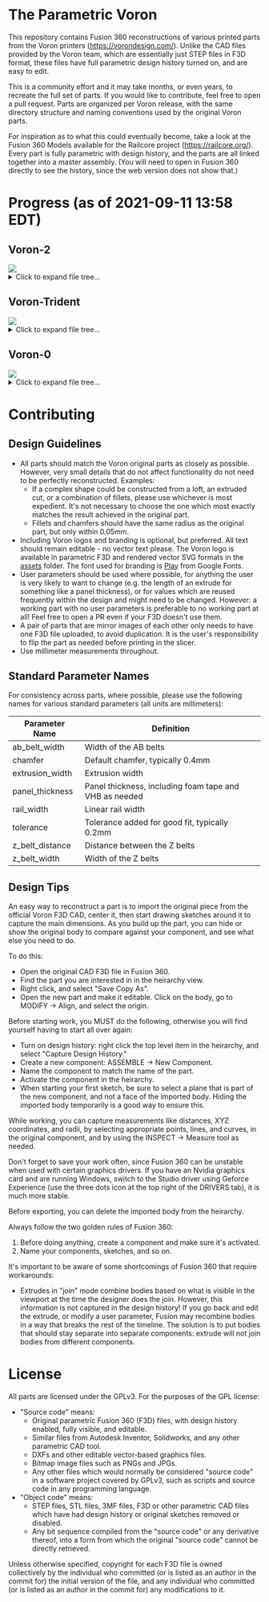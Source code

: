 # The Parametric Voron

This repository contains Fusion 360 reconstructions of various printed parts from the Voron printers (https://vorondesign.com/). Unlike the CAD files provided by the Voron team, which are essentially just STEP files in F3D format, these files have full parametric design history turned on, and are easy to edit.

This is a community effort and it may take months, or even years, to recreate the full set of parts. If you would like to contribute, feel free to open a pull request. Parts are organized per Voron release, with the same directory structure and naming conventions used by the original Voron parts.

For inspiration as to what this could eventually become, take a look at the Fusion 360 Models available for the Railcore project (https://railcore.org/). Every part is fully parametric with design history, and the parts are all linked together into a master assembly. (You will need to open in Fusion 360 directly to see the history, since the web version does not show that.)

<!-- BEGIN_STATS generated by scripts/stats.py, do not edit -->
# Progress (as of 2021-09-11 13:58 EDT)

## Voron-2
<img src="https://progress-bar.dev/42?width=500&title_width=50&title=%2054%2f129"/>

<details markdown="1"><summary markdown="1">Click to expand file tree...</summary>

- :black_large_square: TEST_PRINTS (1/3, 33%)
  - :black_large_square: Filament Card Caddy 25 ([stl](https://github.com/VoronDesign/Voron-2/blob/Voron2.4/STLs/TEST_PRINTS/Filament%20Card%20Caddy%2025.stl))
  - :black_large_square: Filament Card ([stl](https://github.com/VoronDesign/Voron-2/blob/Voron2.4/STLs/TEST_PRINTS/Filament%20Card.stl))
  - :white_check_mark: [Voron_Design_Cube_v7](./Voron-2/TEST_PRINTS/Voron_Design_Cube_v7.f3d) ([stl](https://github.com/VoronDesign/Voron-2/blob/Voron2.4/STLs/TEST_PRINTS/Voron_Design_Cube_v7.stl), [f3d](./Voron-2/TEST_PRINTS/Voron_Design_Cube_v7.f3d))
- :black_large_square: VORON2.4 (53/126, 42%)
  - :black_large_square: Electronics_Compartment (3/15, 20%)
    - :black_large_square: DIN_Brackets (2/8, 25%)
      - :black_large_square: duet_duex_bracket_x2 ([stl](https://github.com/VoronDesign/Voron-2/blob/Voron2.4/STLs/VORON2.4/Electronics_Compartment/DIN_Brackets/duet_duex_bracket_x2.stl))
      - :black_large_square: lrs_psu_bracket_clip ([stl](https://github.com/VoronDesign/Voron-2/blob/Voron2.4/STLs/VORON2.4/Electronics_Compartment/DIN_Brackets/lrs_psu_bracket_clip.stl))
      - :white_check_mark: [pcb_din_clip_x3](./Voron-2/VORON2.4/Electronics_Compartment/DIN_Brackets/pcb_din_clip_x3.f3d) ([stl](https://github.com/VoronDesign/Voron-2/blob/Voron2.4/STLs/VORON2.4/Electronics_Compartment/DIN_Brackets/pcb_din_clip_x3.stl), [f3d](./Voron-2/VORON2.4/Electronics_Compartment/DIN_Brackets/pcb_din_clip_x3.f3d))
      - :black_large_square: ramps_bracket_x2 ([stl](https://github.com/VoronDesign/Voron-2/blob/Voron2.4/STLs/VORON2.4/Electronics_Compartment/DIN_Brackets/ramps_bracket_x2.stl))
      - :black_large_square: raspberrypi_bracket ([stl](https://github.com/VoronDesign/Voron-2/blob/Voron2.4/STLs/VORON2.4/Electronics_Compartment/DIN_Brackets/raspberrypi_bracket.stl))
      - :black_large_square: rs25_psu_bracket_clip ([stl](https://github.com/VoronDesign/Voron-2/blob/Voron2.4/STLs/VORON2.4/Electronics_Compartment/DIN_Brackets/rs25_psu_bracket_clip.stl))
      - :white_check_mark: [skr_1.3_1.4_bracket_x2](./Voron-2/VORON2.4/Electronics_Compartment/DIN_Brackets/skr_1.3_1.4_bracket_x2.f3d) ([stl](https://github.com/VoronDesign/Voron-2/blob/Voron2.4/STLs/VORON2.4/Electronics_Compartment/DIN_Brackets/skr_1.3_1.4_bracket_x2.stl), [f3d](./Voron-2/VORON2.4/Electronics_Compartment/DIN_Brackets/skr_1.3_1.4_bracket_x2.f3d))
      - :black_large_square: skr_mini_e3_bracket_x2 ([stl](https://github.com/VoronDesign/Voron-2/blob/Voron2.4/STLs/VORON2.4/Electronics_Compartment/DIN_Brackets/skr_mini_e3_bracket_x2.stl))
    - :black_large_square: LCD_Module (1/4, 25%)
      - :black_large_square: [a]_mini12864_case_hinge ([stl](https://github.com/VoronDesign/Voron-2/blob/Voron2.4/STLs/VORON2.4/Electronics_Compartment/LCD_Module/[a]_mini12864_case_hinge.stl))
      - :black_large_square: mini12864_case_front ([stl](https://github.com/VoronDesign/Voron-2/blob/Voron2.4/STLs/VORON2.4/Electronics_Compartment/LCD_Module/mini12864_case_front.stl))
      - :black_large_square: mini12864_case_rear ([stl](https://github.com/VoronDesign/Voron-2/blob/Voron2.4/STLs/VORON2.4/Electronics_Compartment/LCD_Module/mini12864_case_rear.stl))
      - :white_check_mark: [mini12864_spacer](./Voron-2/VORON2.4/Electronics_Compartment/LCD_Module/mini12864_spacer.f3d) ([stl](https://github.com/VoronDesign/Voron-2/blob/Voron2.4/STLs/VORON2.4/Electronics_Compartment/LCD_Module/mini12864_spacer.stl), [f3d](./Voron-2/VORON2.4/Electronics_Compartment/LCD_Module/mini12864_spacer.f3d))
    - :black_large_square: Plug_Panel (0/3, 0%)
      - :black_large_square: [a]_keystone_blank_insert ([stl](https://github.com/VoronDesign/Voron-2/blob/Voron2.4/STLs/VORON2.4/Electronics_Compartment/Plug_Panel/[a]_keystone_blank_insert.stl))
      - :black_large_square: plug_panel ([stl](https://github.com/VoronDesign/Voron-2/blob/Voron2.4/STLs/VORON2.4/Electronics_Compartment/Plug_Panel/plug_panel.stl))
      - :black_large_square: plug_panel_filtered_mains ([stl](https://github.com/VoronDesign/Voron-2/blob/Voron2.4/STLs/VORON2.4/Electronics_Compartment/Plug_Panel/plug_panel_filtered_mains.stl))
  - :black_large_square: Exhaust_Filter (2/4, 50%)
    - :white_check_mark: [[a]_exhaust_filter_mount_x2](./Voron-2/VORON2.4/Exhaust_Filter/[a]_exhaust_filter_mount_x2.f3d) ([stl](https://github.com/VoronDesign/Voron-2/blob/Voron2.4/STLs/VORON2.4/Exhaust_Filter/[a]_exhaust_filter_mount_x2.stl), [f3d](./Voron-2/VORON2.4/Exhaust_Filter/[a]_exhaust_filter_mount_x2.f3d))
    - :black_large_square: [a]_filter_access_cover ([stl](https://github.com/VoronDesign/Voron-2/blob/Voron2.4/STLs/VORON2.4/Exhaust_Filter/[a]_filter_access_cover.stl))
    - :white_check_mark: [exhaust_filter_grill](./Voron-2/VORON2.4/Exhaust_Filter/exhaust_filter_grill.f3d) ([stl](https://github.com/VoronDesign/Voron-2/blob/Voron2.4/STLs/VORON2.4/Exhaust_Filter/exhaust_filter_grill.stl), [f3d](./Voron-2/VORON2.4/Exhaust_Filter/exhaust_filter_grill.f3d))
    - :black_large_square: exhaust_filter_housing ([stl](https://github.com/VoronDesign/Voron-2/blob/Voron2.4/STLs/VORON2.4/Exhaust_Filter/exhaust_filter_housing.stl))
  - :black_large_square: Gantry (16/52, 31%)
    - :white_check_mark: [[a]_z_belt_clip_lower_x4](./Voron-2/VORON2.4/Gantry/[a]_z_belt_clip_lower_x4.f3d) ([stl](https://github.com/VoronDesign/Voron-2/blob/Voron2.4/STLs/VORON2.4/Gantry/[a]_z_belt_clip_lower_x4.stl), [f3d](./Voron-2/VORON2.4/Gantry/[a]_z_belt_clip_lower_x4.f3d))
    - :white_check_mark: [[a]_z_belt_clip_upper_x4](./Voron-2/VORON2.4/Gantry/[a]_z_belt_clip_upper_x4.f3d) ([stl](https://github.com/VoronDesign/Voron-2/blob/Voron2.4/STLs/VORON2.4/Gantry/[a]_z_belt_clip_upper_x4.stl), [f3d](./Voron-2/VORON2.4/Gantry/[a]_z_belt_clip_upper_x4.f3d))
    - :white_check_mark: [z_chain_bottom_anchor](./Voron-2/VORON2.4/Gantry/z_chain_bottom_anchor.f3d) ([stl](https://github.com/VoronDesign/Voron-2/blob/Voron2.4/STLs/VORON2.4/Gantry/z_chain_bottom_anchor.stl), [f3d](./Voron-2/VORON2.4/Gantry/z_chain_bottom_anchor.f3d))
    - :black_large_square: z_chain_guide ([stl](https://github.com/VoronDesign/Voron-2/blob/Voron2.4/STLs/VORON2.4/Gantry/z_chain_guide.stl))
    - :black_large_square: AB_Drive_Units (1/6, 17%)
      - :black_large_square: [a]_cable_cover ([stl](https://github.com/VoronDesign/Voron-2/blob/Voron2.4/STLs/VORON2.4/Gantry/AB_Drive_Units/[a]_cable_cover.stl))
      - :white_check_mark: [[a]_z_chain_retainer_bracket_x2](./Voron-2/VORON2.4/Gantry/AB_Drive_Units/[a]_z_chain_retainer_bracket_x2.f3d) ([stl](https://github.com/VoronDesign/Voron-2/blob/Voron2.4/STLs/VORON2.4/Gantry/AB_Drive_Units/[a]_z_chain_retainer_bracket_x2.stl), [f3d](./Voron-2/VORON2.4/Gantry/AB_Drive_Units/[a]_z_chain_retainer_bracket_x2.f3d))
      - :black_large_square: a_drive_frame_lower ([stl](https://github.com/VoronDesign/Voron-2/blob/Voron2.4/STLs/VORON2.4/Gantry/AB_Drive_Units/a_drive_frame_lower.stl))
      - :black_large_square: a_drive_frame_upper ([stl](https://github.com/VoronDesign/Voron-2/blob/Voron2.4/STLs/VORON2.4/Gantry/AB_Drive_Units/a_drive_frame_upper.stl))
      - :black_large_square: b_drive_frame_lower ([stl](https://github.com/VoronDesign/Voron-2/blob/Voron2.4/STLs/VORON2.4/Gantry/AB_Drive_Units/b_drive_frame_lower.stl))
      - :black_large_square: b_drive_frame_upper ([stl](https://github.com/VoronDesign/Voron-2/blob/Voron2.4/STLs/VORON2.4/Gantry/AB_Drive_Units/b_drive_frame_upper.stl))
    - :black_large_square: Front_Idlers (2/6, 33%)
      - :white_check_mark: [[a]_tensioner_left](./Voron-2/VORON2.4/Gantry/Front_Idlers/[a]_tensioner_left.f3d) ([stl](https://github.com/VoronDesign/Voron-2/blob/Voron2.4/STLs/VORON2.4/Gantry/Front_Idlers/[a]_tensioner_left.stl), [f3d](./Voron-2/VORON2.4/Gantry/Front_Idlers/[a]_tensioner_left.f3d))
      - :white_check_mark: [[a]_tensioner_right](./Voron-2/VORON2.4/Gantry/Front_Idlers/[a]_tensioner_left.f3d) ([stl](https://github.com/VoronDesign/Voron-2/blob/Voron2.4/STLs/VORON2.4/Gantry/Front_Idlers/[a]_tensioner_right.stl), [f3d](./Voron-2/VORON2.4/Gantry/Front_Idlers/[a]_tensioner_left.f3d))
      - :black_large_square: front_idler_left_lower ([stl](https://github.com/VoronDesign/Voron-2/blob/Voron2.4/STLs/VORON2.4/Gantry/Front_Idlers/front_idler_left_lower.stl))
      - :black_large_square: front_idler_left_upper ([stl](https://github.com/VoronDesign/Voron-2/blob/Voron2.4/STLs/VORON2.4/Gantry/Front_Idlers/front_idler_left_upper.stl))
      - :black_large_square: front_idler_right_lower ([stl](https://github.com/VoronDesign/Voron-2/blob/Voron2.4/STLs/VORON2.4/Gantry/Front_Idlers/front_idler_right_lower.stl))
      - :black_large_square: front_idler_right_upper ([stl](https://github.com/VoronDesign/Voron-2/blob/Voron2.4/STLs/VORON2.4/Gantry/Front_Idlers/front_idler_right_upper.stl))
    - :black_large_square: X_Axis (7/33, 21%)
      - :black_large_square: XY_Joints (0/8, 0%)
        - :black_large_square: [a]_endstop_pod_hall_effect ([stl](https://github.com/VoronDesign/Voron-2/blob/Voron2.4/STLs/VORON2.4/Gantry/X_Axis/XY_Joints/[a]_endstop_pod_hall_effect.stl))
        - :black_large_square: [a]_endstop_pod_microswitch ([stl](https://github.com/VoronDesign/Voron-2/blob/Voron2.4/STLs/VORON2.4/Gantry/X_Axis/XY_Joints/[a]_endstop_pod_microswitch.stl))
        - :black_large_square: [a]_xy_joint_cable_bridge_generic ([stl](https://github.com/VoronDesign/Voron-2/blob/Voron2.4/STLs/VORON2.4/Gantry/X_Axis/XY_Joints/[a]_xy_joint_cable_bridge_generic.stl))
        - :black_large_square: [a]_xy_joint_cable_bridge_igus ([stl](https://github.com/VoronDesign/Voron-2/blob/Voron2.4/STLs/VORON2.4/Gantry/X_Axis/XY_Joints/[a]_xy_joint_cable_bridge_igus.stl))
        - :black_large_square: xy_joint_left_lower ([stl](https://github.com/VoronDesign/Voron-2/blob/Voron2.4/STLs/VORON2.4/Gantry/X_Axis/XY_Joints/xy_joint_left_lower.stl))
        - :black_large_square: xy_joint_left_upper ([stl](https://github.com/VoronDesign/Voron-2/blob/Voron2.4/STLs/VORON2.4/Gantry/X_Axis/XY_Joints/xy_joint_left_upper.stl))
        - :black_large_square: xy_joint_right_lower ([stl](https://github.com/VoronDesign/Voron-2/blob/Voron2.4/STLs/VORON2.4/Gantry/X_Axis/XY_Joints/xy_joint_right_lower.stl))
        - :black_large_square: xy_joint_right_upper ([stl](https://github.com/VoronDesign/Voron-2/blob/Voron2.4/STLs/VORON2.4/Gantry/X_Axis/XY_Joints/xy_joint_right_upper.stl))
      - :black_large_square: X_Carriage (7/25, 28%)
        - :white_check_mark: [[a]_belt_clamp_x2](./Voron-2/VORON2.4/Gantry/X_Axis/X_Carriage/[a]_belt_clamp_x2.f3d) ([stl](https://github.com/VoronDesign/Voron-2/blob/Voron2.4/STLs/VORON2.4/Gantry/X_Axis/X_Carriage/[a]_belt_clamp_x2.stl), [f3d](./Voron-2/VORON2.4/Gantry/X_Axis/X_Carriage/[a]_belt_clamp_x2.f3d))
        - :black_large_square: [a]_blower_housing_front ([stl](https://github.com/VoronDesign/Voron-2/blob/Voron2.4/STLs/VORON2.4/Gantry/X_Axis/X_Carriage/[a]_blower_housing_front.stl))
        - :black_large_square: blower_housing_rear ([stl](https://github.com/VoronDesign/Voron-2/blob/Voron2.4/STLs/VORON2.4/Gantry/X_Axis/X_Carriage/blower_housing_rear.stl))
        - :black_large_square: hotend_fan_mount ([stl](https://github.com/VoronDesign/Voron-2/blob/Voron2.4/STLs/VORON2.4/Gantry/X_Axis/X_Carriage/hotend_fan_mount.stl))
        - :white_check_mark: [probe_retainer_bracket](./Voron-2/VORON2.4/Gantry/X_Axis/X_Carriage/probe_retainer_bracket.f3d) ([stl](https://github.com/VoronDesign/Voron-2/blob/Voron2.4/STLs/VORON2.4/Gantry/X_Axis/X_Carriage/probe_retainer_bracket.stl), [f3d](./Voron-2/VORON2.4/Gantry/X_Axis/X_Carriage/probe_retainer_bracket.f3d))
        - :black_large_square: x_carriage_frame_left ([stl](https://github.com/VoronDesign/Voron-2/blob/Voron2.4/STLs/VORON2.4/Gantry/X_Axis/X_Carriage/x_carriage_frame_left.stl))
        - :black_large_square: x_carriage_frame_right ([stl](https://github.com/VoronDesign/Voron-2/blob/Voron2.4/STLs/VORON2.4/Gantry/X_Axis/X_Carriage/x_carriage_frame_right.stl))
        - :white_check_mark: [x_carriage_pivot_block](./Voron-2/VORON2.4/Gantry/X_Axis/X_Carriage/x_carriage_pivot_block.f3d) ([stl](https://github.com/VoronDesign/Voron-2/blob/Voron2.4/STLs/VORON2.4/Gantry/X_Axis/X_Carriage/x_carriage_pivot_block.stl), [f3d](./Voron-2/VORON2.4/Gantry/X_Axis/X_Carriage/x_carriage_pivot_block.f3d))
        - :black_large_square: Bowden (0/5, 0%)
          - :black_large_square: bowden_module_front ([stl](https://github.com/VoronDesign/Voron-2/blob/Voron2.4/STLs/VORON2.4/Gantry/X_Axis/X_Carriage/Bowden/bowden_module_front.stl))
          - :black_large_square: bowden_module_rear_generic ([stl](https://github.com/VoronDesign/Voron-2/blob/Voron2.4/STLs/VORON2.4/Gantry/X_Axis/X_Carriage/Bowden/bowden_module_rear_generic.stl))
          - :black_large_square: bowden_module_rear_igus ([stl](https://github.com/VoronDesign/Voron-2/blob/Voron2.4/STLs/VORON2.4/Gantry/X_Axis/X_Carriage/Bowden/bowden_module_rear_igus.stl))
          - :black_large_square: bsp_adapter ([stl](https://github.com/VoronDesign/Voron-2/blob/Voron2.4/STLs/VORON2.4/Gantry/X_Axis/X_Carriage/Bowden/bsp_adapter.stl))
          - :black_large_square: tl_collet_adapter ([stl](https://github.com/VoronDesign/Voron-2/blob/Voron2.4/STLs/VORON2.4/Gantry/X_Axis/X_Carriage/Bowden/tl_collet_adapter.stl))
        - :black_large_square: Direct_Feed (4/8, 50%)
          - :black_large_square: [a]_connector_cover ([stl](https://github.com/VoronDesign/Voron-2/blob/Voron2.4/STLs/VORON2.4/Gantry/X_Axis/X_Carriage/Direct_Feed/[a]_connector_cover.stl))
          - :black_large_square: [a]_guidler ([stl](https://github.com/VoronDesign/Voron-2/blob/Voron2.4/STLs/VORON2.4/Gantry/X_Axis/X_Carriage/Direct_Feed/[a]_guidler.stl))
          - :white_check_mark: [[a]_latch](./Voron-2/VORON2.4/Gantry/X_Axis/X_Carriage/Direct_Feed/[a]_latch.f3d) ([stl](https://github.com/VoronDesign/Voron-2/blob/Voron2.4/STLs/VORON2.4/Gantry/X_Axis/X_Carriage/Direct_Feed/[a]_latch.stl), [f3d](./Voron-2/VORON2.4/Gantry/X_Axis/X_Carriage/Direct_Feed/[a]_latch.f3d))
          - :white_check_mark: [chain_anchor_generic](./Voron-2/VORON2.4/Gantry/X_Axis/X_Carriage/Direct_Feed/chain_anchor_generic.f3d) ([stl](https://github.com/VoronDesign/Voron-2/blob/Voron2.4/STLs/VORON2.4/Gantry/X_Axis/X_Carriage/Direct_Feed/chain_anchor_generic.stl), [f3d](./Voron-2/VORON2.4/Gantry/X_Axis/X_Carriage/Direct_Feed/chain_anchor_generic.f3d))
          - :white_check_mark: [chain_anchor_igus](./Voron-2/VORON2.4/Gantry/X_Axis/X_Carriage/Direct_Feed/chain_anchor_igus.f3d) ([stl](https://github.com/VoronDesign/Voron-2/blob/Voron2.4/STLs/VORON2.4/Gantry/X_Axis/X_Carriage/Direct_Feed/chain_anchor_igus.stl), [f3d](./Voron-2/VORON2.4/Gantry/X_Axis/X_Carriage/Direct_Feed/chain_anchor_igus.f3d))
          - :black_large_square: extruder_body ([stl](https://github.com/VoronDesign/Voron-2/blob/Voron2.4/STLs/VORON2.4/Gantry/X_Axis/X_Carriage/Direct_Feed/extruder_body.stl))
          - :black_large_square: extruder_motor_plate ([stl](https://github.com/VoronDesign/Voron-2/blob/Voron2.4/STLs/VORON2.4/Gantry/X_Axis/X_Carriage/Direct_Feed/extruder_motor_plate.stl))
          - :white_check_mark: [latch_shuttle](./Voron-2/VORON2.4/Gantry/X_Axis/X_Carriage/Direct_Feed/latch_shuttle.f3d) ([stl](https://github.com/VoronDesign/Voron-2/blob/Voron2.4/STLs/VORON2.4/Gantry/X_Axis/X_Carriage/Direct_Feed/latch_shuttle.stl), [f3d](./Voron-2/VORON2.4/Gantry/X_Axis/X_Carriage/Direct_Feed/latch_shuttle.f3d))
        - :black_large_square: Printheads (0/4, 0%)
          - :black_large_square: E3D_V6 (0/2, 0%)
            - :black_large_square: printhead_front_e3dv6 ([stl](https://github.com/VoronDesign/Voron-2/blob/Voron2.4/STLs/VORON2.4/Gantry/X_Axis/X_Carriage/Printheads/E3D_V6/printhead_front_e3dv6.stl))
            - :black_large_square: printhead_rear_e3dv6 ([stl](https://github.com/VoronDesign/Voron-2/blob/Voron2.4/STLs/VORON2.4/Gantry/X_Axis/X_Carriage/Printheads/E3D_V6/printhead_rear_e3dv6.stl))
          - :black_large_square: TriangleLab_Dragon (0/2, 0%)
            - :black_large_square: printhead_front_dragon ([stl](https://github.com/VoronDesign/Voron-2/blob/Voron2.4/STLs/VORON2.4/Gantry/X_Axis/X_Carriage/Printheads/TriangleLab_Dragon/printhead_front_dragon.stl))
            - :black_large_square: printhead_rear_dragon ([stl](https://github.com/VoronDesign/Voron-2/blob/Voron2.4/STLs/VORON2.4/Gantry/X_Axis/X_Carriage/Printheads/TriangleLab_Dragon/printhead_rear_dragon.stl))
    - :white_check_mark: Z_Joints (3/3, 100%)
      - :white_check_mark: [z_joint_lower_x4](./Voron-2/VORON2.4/Gantry/Z_Joints/z_joint_lower_x4.f3d) ([stl](https://github.com/VoronDesign/Voron-2/blob/Voron2.4/STLs/VORON2.4/Gantry/Z_Joints/z_joint_lower_x4.stl), [f3d](./Voron-2/VORON2.4/Gantry/Z_Joints/z_joint_lower_x4.f3d))
      - :white_check_mark: [z_joint_upper_hall_effect](./Voron-2/VORON2.4/Gantry/Z_Joints/z_joint_upper_hall_effect.f3d) ([stl](https://github.com/VoronDesign/Voron-2/blob/Voron2.4/STLs/VORON2.4/Gantry/Z_Joints/z_joint_upper_hall_effect.stl), [f3d](./Voron-2/VORON2.4/Gantry/Z_Joints/z_joint_upper_hall_effect.f3d))
      - :white_check_mark: [z_joint_upper_x4](./Voron-2/VORON2.4/Gantry/Z_Joints/z_joint_upper_x4.f3d) ([stl](https://github.com/VoronDesign/Voron-2/blob/Voron2.4/STLs/VORON2.4/Gantry/Z_Joints/z_joint_upper_x4.stl), [f3d](./Voron-2/VORON2.4/Gantry/Z_Joints/z_joint_upper_x4.f3d))
  - :black_large_square: Panel_Mounting (10/12, 83%)
    - :black_large_square: bottom_panel_clip_x4 ([stl](https://github.com/VoronDesign/Voron-2/blob/Voron2.4/STLs/VORON2.4/Panel_Mounting/bottom_panel_clip_x4.stl))
    - :black_large_square: bottom_panel_hinge_x2 ([stl](https://github.com/VoronDesign/Voron-2/blob/Voron2.4/STLs/VORON2.4/Panel_Mounting/bottom_panel_hinge_x2.stl))
    - :white_check_mark: [corner_panel_clip_3mm_x12](./Voron-2/VORON2.4/Panel_Mounting/corner_panel_clip_3mm_x12.f3d) ([stl](https://github.com/VoronDesign/Voron-2/blob/Voron2.4/STLs/VORON2.4/Panel_Mounting/corner_panel_clip_3mm_x12.stl), [f3d](./Voron-2/VORON2.4/Panel_Mounting/corner_panel_clip_3mm_x12.f3d))
    - :white_check_mark: [corner_panel_clip_6mm_x4](./Voron-2/VORON2.4/Panel_Mounting/corner_panel_clip_3mm_x12.f3d) ([stl](https://github.com/VoronDesign/Voron-2/blob/Voron2.4/STLs/VORON2.4/Panel_Mounting/corner_panel_clip_6mm_x4.stl), [f3d](./Voron-2/VORON2.4/Panel_Mounting/corner_panel_clip_3mm_x12.f3d))
    - :white_check_mark: [midspan_panel_clip_3mm_x12](./Voron-2/VORON2.4/Panel_Mounting/midspan_panel_clip_3mm_x12.f3d) ([stl](https://github.com/VoronDesign/Voron-2/blob/Voron2.4/STLs/VORON2.4/Panel_Mounting/midspan_panel_clip_3mm_x12.stl), [f3d](./Voron-2/VORON2.4/Panel_Mounting/midspan_panel_clip_3mm_x12.f3d))
    - :white_check_mark: [midspan_panel_clip_6mm_x3](./Voron-2/VORON2.4/Panel_Mounting/midspan_panel_clip_3mm_x12.f3d) ([stl](https://github.com/VoronDesign/Voron-2/blob/Voron2.4/STLs/VORON2.4/Panel_Mounting/midspan_panel_clip_6mm_x3.stl), [f3d](./Voron-2/VORON2.4/Panel_Mounting/midspan_panel_clip_3mm_x12.f3d))
    - :white_check_mark: [z_belt_cover_a_x2](./Voron-2/VORON2.4/Panel_Mounting/z_belt_cover_a_x2.f3d) ([stl](https://github.com/VoronDesign/Voron-2/blob/Voron2.4/STLs/VORON2.4/Panel_Mounting/z_belt_cover_a_x2.stl), [f3d](./Voron-2/VORON2.4/Panel_Mounting/z_belt_cover_a_x2.f3d))
    - :white_check_mark: [z_belt_cover_b_x2](./Voron-2/VORON2.4/Panel_Mounting/z_belt_cover_a_x2.f3d) ([stl](https://github.com/VoronDesign/Voron-2/blob/Voron2.4/STLs/VORON2.4/Panel_Mounting/z_belt_cover_b_x2.stl), [f3d](./Voron-2/VORON2.4/Panel_Mounting/z_belt_cover_a_x2.f3d))
    - :white_check_mark: Front_Doors (4/4, 100%)
      - :white_check_mark: [door_hinge_x4](./Voron-2/VORON2.4/Panel_Mounting/Front_Doors/door_hinge_x4.f3d) ([stl](https://github.com/VoronDesign/Voron-2/blob/Voron2.4/STLs/VORON2.4/Panel_Mounting/Front_Doors/door_hinge_x4.stl), [f3d](./Voron-2/VORON2.4/Panel_Mounting/Front_Doors/door_hinge_x4.f3d))
      - :white_check_mark: [handle_a_x2](./Voron-2/VORON2.4/Panel_Mounting/Front_Doors/handle_a_x2.f3d) ([stl](https://github.com/VoronDesign/Voron-2/blob/Voron2.4/STLs/VORON2.4/Panel_Mounting/Front_Doors/handle_a_x2.stl), [f3d](./Voron-2/VORON2.4/Panel_Mounting/Front_Doors/handle_a_x2.f3d))
      - :white_check_mark: [handle_b_x2](./Voron-2/VORON2.4/Panel_Mounting/Front_Doors/handle_a_x2.f3d) ([stl](https://github.com/VoronDesign/Voron-2/blob/Voron2.4/STLs/VORON2.4/Panel_Mounting/Front_Doors/handle_b_x2.stl), [f3d](./Voron-2/VORON2.4/Panel_Mounting/Front_Doors/handle_a_x2.f3d))
      - :white_check_mark: [latch_x2](./Voron-2/VORON2.4/Panel_Mounting/Front_Doors/latch_x2.f3d) ([stl](https://github.com/VoronDesign/Voron-2/blob/Voron2.4/STLs/VORON2.4/Panel_Mounting/Front_Doors/latch_x2.stl), [f3d](./Voron-2/VORON2.4/Panel_Mounting/Front_Doors/latch_x2.f3d))
  - :black_large_square: Skirts (7/16, 44%)
    - :white_check_mark: [[a]_60mm_fan_blank_insert_x2](./Voron-2/VORON2.4/Skirts/[a]_60mm_fan_blank_insert_x2.f3d) ([stl](https://github.com/VoronDesign/Voron-2/blob/Voron2.4/STLs/VORON2.4/Skirts/[a]_60mm_fan_blank_insert_x2.stl), [f3d](./Voron-2/VORON2.4/Skirts/[a]_60mm_fan_blank_insert_x2.f3d))
    - :black_large_square: [a]_belt_guard_a_x2 ([stl](https://github.com/VoronDesign/Voron-2/blob/Voron2.4/STLs/VORON2.4/Skirts/[a]_belt_guard_a_x2.stl))
    - :black_large_square: [a]_belt_guard_b_x2 ([stl](https://github.com/VoronDesign/Voron-2/blob/Voron2.4/STLs/VORON2.4/Skirts/[a]_belt_guard_b_x2.stl))
    - :black_large_square: side_fan_support_x2 ([stl](https://github.com/VoronDesign/Voron-2/blob/Voron2.4/STLs/VORON2.4/Skirts/side_fan_support_x2.stl))
    - :black_large_square: 250 (2/4, 50%)
      - :black_large_square: front_rear_skirt_a_250_x2 ([stl](https://github.com/VoronDesign/Voron-2/blob/Voron2.4/STLs/VORON2.4/Skirts/250/front_rear_skirt_a_250_x2.stl))
      - :black_large_square: front_rear_skirt_b_250_x2 ([stl](https://github.com/VoronDesign/Voron-2/blob/Voron2.4/STLs/VORON2.4/Skirts/250/front_rear_skirt_b_250_x2.stl))
      - :white_check_mark: [side_skirt_a_250_x2](./Voron-2/VORON2.4/Skirts/300/side_skirt_a_300_x2.f3d) ([stl](https://github.com/VoronDesign/Voron-2/blob/Voron2.4/STLs/VORON2.4/Skirts/250/side_skirt_a_250_x2.stl), [f3d](./Voron-2/VORON2.4/Skirts/300/side_skirt_a_300_x2.f3d))
      - :white_check_mark: [side_skirt_b_250_x2](./Voron-2/VORON2.4/Skirts/300/side_skirt_a_300_x2.f3d) ([stl](https://github.com/VoronDesign/Voron-2/blob/Voron2.4/STLs/VORON2.4/Skirts/250/side_skirt_b_250_x2.stl), [f3d](./Voron-2/VORON2.4/Skirts/300/side_skirt_a_300_x2.f3d))
    - :black_large_square: 300 (2/4, 50%)
      - :black_large_square: front_rear_skirt_a_300_x2 ([stl](https://github.com/VoronDesign/Voron-2/blob/Voron2.4/STLs/VORON2.4/Skirts/300/front_rear_skirt_a_300_x2.stl))
      - :black_large_square: front_rear_skirt_b_300_x2 ([stl](https://github.com/VoronDesign/Voron-2/blob/Voron2.4/STLs/VORON2.4/Skirts/300/front_rear_skirt_b_300_x2.stl))
      - :white_check_mark: [side_skirt_a_300_x2](./Voron-2/VORON2.4/Skirts/300/side_skirt_a_300_x2.f3d) ([stl](https://github.com/VoronDesign/Voron-2/blob/Voron2.4/STLs/VORON2.4/Skirts/300/side_skirt_a_300_x2.stl), [f3d](./Voron-2/VORON2.4/Skirts/300/side_skirt_a_300_x2.f3d))
      - :white_check_mark: [side_skirt_b_300_x2](./Voron-2/VORON2.4/Skirts/300/side_skirt_a_300_x2.f3d) ([stl](https://github.com/VoronDesign/Voron-2/blob/Voron2.4/STLs/VORON2.4/Skirts/300/side_skirt_b_300_x2.stl), [f3d](./Voron-2/VORON2.4/Skirts/300/side_skirt_a_300_x2.f3d))
    - :black_large_square: 350 (2/4, 50%)
      - :black_large_square: front_rear_skirt_a_350_x2 ([stl](https://github.com/VoronDesign/Voron-2/blob/Voron2.4/STLs/VORON2.4/Skirts/350/front_rear_skirt_a_350_x2.stl))
      - :black_large_square: front_rear_skirt_b_350_x2 ([stl](https://github.com/VoronDesign/Voron-2/blob/Voron2.4/STLs/VORON2.4/Skirts/350/front_rear_skirt_b_350_x2.stl))
      - :white_check_mark: [side_skirt_a_350_x2](./Voron-2/VORON2.4/Skirts/300/side_skirt_a_300_x2.f3d) ([stl](https://github.com/VoronDesign/Voron-2/blob/Voron2.4/STLs/VORON2.4/Skirts/350/side_skirt_a_350_x2.stl), [f3d](./Voron-2/VORON2.4/Skirts/300/side_skirt_a_300_x2.f3d))
      - :white_check_mark: [side_skirt_b_350_x2](./Voron-2/VORON2.4/Skirts/300/side_skirt_a_300_x2.f3d) ([stl](https://github.com/VoronDesign/Voron-2/blob/Voron2.4/STLs/VORON2.4/Skirts/350/side_skirt_b_350_x2.stl), [f3d](./Voron-2/VORON2.4/Skirts/300/side_skirt_a_300_x2.f3d))
  - :white_check_mark: Spool_Management (2/2, 100%)
    - :white_check_mark: [bowen_retainer](./Voron-2/VORON2.4/Spool_Management/bowen_retainer.f3d) ([stl](https://github.com/VoronDesign/Voron-2/blob/Voron2.4/STLs/VORON2.4/Spool_Management/bowen_retainer.stl), [f3d](./Voron-2/VORON2.4/Spool_Management/bowen_retainer.f3d))
    - :white_check_mark: [spool_holder](./Voron-2/VORON2.4/Spool_Management/spool_holder.f3d) ([stl](https://github.com/VoronDesign/Voron-2/blob/Voron2.4/STLs/VORON2.4/Spool_Management/spool_holder.stl), [f3d](./Voron-2/VORON2.4/Spool_Management/spool_holder.f3d))
  - :white_check_mark: Tools (2/2, 100%)
    - :white_check_mark: [bed_hole_marking_template_x1_Rev2](./Voron-2/VORON2.4/Tools/bed_hole_marking_template_x1_Rev2.f3d) ([stl](https://github.com/VoronDesign/Voron-2/blob/Voron2.4/STLs/VORON2.4/Tools/bed_hole_marking_template_x1_Rev2.stl), [f3d](./Voron-2/VORON2.4/Tools/bed_hole_marking_template_x1_Rev2.f3d))
    - :white_check_mark: [rail_installation_guide_center_x2](./Voron-2/VORON2.4/Tools/rail_installation_guide_center_x2.f3d) ([stl](https://github.com/VoronDesign/Voron-2/blob/Voron2.4/STLs/VORON2.4/Tools/rail_installation_guide_center_x2.stl), [f3d](./Voron-2/VORON2.4/Tools/rail_installation_guide_center_x2.f3d))
  - :black_large_square: Z_Drive (6/11, 55%)
    - :white_check_mark: [[a]_belt_tensioner_a_x2](./Voron-2/VORON2.4/Z_Drive/[a]_belt_tensioner_a_x2.f3d) ([stl](https://github.com/VoronDesign/Voron-2/blob/Voron2.4/STLs/VORON2.4/Z_Drive/[a]_belt_tensioner_a_x2.stl), [f3d](./Voron-2/VORON2.4/Z_Drive/[a]_belt_tensioner_a_x2.f3d))
    - :white_check_mark: [[a]_belt_tensioner_b_x2](./Voron-2/VORON2.4/Z_Drive/[a]_belt_tensioner_a_x2.f3d) ([stl](https://github.com/VoronDesign/Voron-2/blob/Voron2.4/STLs/VORON2.4/Z_Drive/[a]_belt_tensioner_b_x2.stl), [f3d](./Voron-2/VORON2.4/Z_Drive/[a]_belt_tensioner_a_x2.f3d))
    - :black_large_square: [a]_stopgap_80T_hubbed_gear ([stl](https://github.com/VoronDesign/Voron-2/blob/Voron2.4/STLs/VORON2.4/Z_Drive/[a]_stopgap_80T_hubbed_gear.stl))
    - :white_check_mark: [[a]_z_drive_baseplate_a_x2](./Voron-2/VORON2.4/Z_Drive/[a]_z_drive_baseplate_a_x2.f3d) ([stl](https://github.com/VoronDesign/Voron-2/blob/Voron2.4/STLs/VORON2.4/Z_Drive/[a]_z_drive_baseplate_a_x2.stl), [f3d](./Voron-2/VORON2.4/Z_Drive/[a]_z_drive_baseplate_a_x2.f3d))
    - :white_check_mark: [[a]_z_drive_baseplate_b_x2](./Voron-2/VORON2.4/Z_Drive/[a]_z_drive_baseplate_a_x2.f3d) ([stl](https://github.com/VoronDesign/Voron-2/blob/Voron2.4/STLs/VORON2.4/Z_Drive/[a]_z_drive_baseplate_b_x2.stl), [f3d](./Voron-2/VORON2.4/Z_Drive/[a]_z_drive_baseplate_a_x2.f3d))
    - :black_large_square: z_drive_main_a_x2 ([stl](https://github.com/VoronDesign/Voron-2/blob/Voron2.4/STLs/VORON2.4/Z_Drive/z_drive_main_a_x2.stl))
    - :black_large_square: z_drive_main_b_x2 ([stl](https://github.com/VoronDesign/Voron-2/blob/Voron2.4/STLs/VORON2.4/Z_Drive/z_drive_main_b_x2.stl))
    - :black_large_square: z_drive_retainer_a_x2 ([stl](https://github.com/VoronDesign/Voron-2/blob/Voron2.4/STLs/VORON2.4/Z_Drive/z_drive_retainer_a_x2.stl))
    - :black_large_square: z_drive_retainer_b_x2 ([stl](https://github.com/VoronDesign/Voron-2/blob/Voron2.4/STLs/VORON2.4/Z_Drive/z_drive_retainer_b_x2.stl))
    - :white_check_mark: [z_motor_mount_a_x2](./Voron-2/VORON2.4/Z_Drive/z_motor_mount_a_x2.f3d) ([stl](https://github.com/VoronDesign/Voron-2/blob/Voron2.4/STLs/VORON2.4/Z_Drive/z_motor_mount_a_x2.stl), [f3d](./Voron-2/VORON2.4/Z_Drive/z_motor_mount_a_x2.f3d))
    - :white_check_mark: [z_motor_mount_b_x2](./Voron-2/VORON2.4/Z_Drive/z_motor_mount_a_x2.f3d) ([stl](https://github.com/VoronDesign/Voron-2/blob/Voron2.4/STLs/VORON2.4/Z_Drive/z_motor_mount_b_x2.stl), [f3d](./Voron-2/VORON2.4/Z_Drive/z_motor_mount_a_x2.f3d))
  - :white_check_mark: Z_Endstop (1/1, 100%)
    - :white_check_mark: [nozzle_probe](./Voron-2/VORON2.4/Z_Endstop/nozzle_probe.f3d) ([stl](https://github.com/VoronDesign/Voron-2/blob/Voron2.4/STLs/VORON2.4/Z_Endstop/nozzle_probe.stl), [f3d](./Voron-2/VORON2.4/Z_Endstop/nozzle_probe.f3d))
  - :white_check_mark: Z_Idlers (4/4, 100%)
    - :white_check_mark: [[a]_z_tensioner_x4_6mm](./Voron-2/VORON2.4/Z_Idlers/[a]_z_tensioner_x4_6mm.f3d) ([stl](https://github.com/VoronDesign/Voron-2/blob/Voron2.4/STLs/VORON2.4/Z_Idlers/[a]_z_tensioner_x4_6mm.stl), [f3d](./Voron-2/VORON2.4/Z_Idlers/[a]_z_tensioner_x4_6mm.f3d))
    - :white_check_mark: [[a]_z_tensioner_x4_9mm](./Voron-2/VORON2.4/Z_Idlers/[a]_z_tensioner_x4_6mm.f3d) ([stl](https://github.com/VoronDesign/Voron-2/blob/Voron2.4/STLs/VORON2.4/Z_Idlers/[a]_z_tensioner_x4_9mm.stl), [f3d](./Voron-2/VORON2.4/Z_Idlers/[a]_z_tensioner_x4_6mm.f3d))
    - :white_check_mark: [z_tensioner_bracket_a_x2](./Voron-2/VORON2.4/Z_Idlers/z_tensioner_bracket_a_x2.f3d) ([stl](https://github.com/VoronDesign/Voron-2/blob/Voron2.4/STLs/VORON2.4/Z_Idlers/z_tensioner_bracket_a_x2.stl), [f3d](./Voron-2/VORON2.4/Z_Idlers/z_tensioner_bracket_a_x2.f3d))
    - :white_check_mark: [z_tensioner_bracket_b_x2](./Voron-2/VORON2.4/Z_Idlers/z_tensioner_bracket_a_x2.f3d) ([stl](https://github.com/VoronDesign/Voron-2/blob/Voron2.4/STLs/VORON2.4/Z_Idlers/z_tensioner_bracket_b_x2.stl), [f3d](./Voron-2/VORON2.4/Z_Idlers/z_tensioner_bracket_a_x2.f3d))
  - :black_large_square: ZipChain (0/7, 0%)
    - :black_large_square: XY (0/3, 0%)
      - :black_large_square: zipchain2_xy_end ([stl](https://github.com/VoronDesign/Voron-2/blob/Voron2.4/STLs/VORON2.4/ZipChain/XY/zipchain2_xy_end.stl))
      - :black_large_square: zipchain2_xy_link_a ([stl](https://github.com/VoronDesign/Voron-2/blob/Voron2.4/STLs/VORON2.4/ZipChain/XY/zipchain2_xy_link_a.stl))
      - :black_large_square: zipchain2_xy_link_b ([stl](https://github.com/VoronDesign/Voron-2/blob/Voron2.4/STLs/VORON2.4/ZipChain/XY/zipchain2_xy_link_b.stl))
    - :black_large_square: Z (0/4, 0%)
      - :black_large_square: zipchain2_z_end ([stl](https://github.com/VoronDesign/Voron-2/blob/Voron2.4/STLs/VORON2.4/ZipChain/Z/zipchain2_z_end.stl))
      - :black_large_square: zipchain2_z_link_a ([stl](https://github.com/VoronDesign/Voron-2/blob/Voron2.4/STLs/VORON2.4/ZipChain/Z/zipchain2_z_link_a.stl))
      - :black_large_square: zipchain2_z_link_b ([stl](https://github.com/VoronDesign/Voron-2/blob/Voron2.4/STLs/VORON2.4/ZipChain/Z/zipchain2_z_link_b.stl))
      - :black_large_square: zipchain2_z_link_b_locking ([stl](https://github.com/VoronDesign/Voron-2/blob/Voron2.4/STLs/VORON2.4/ZipChain/Z/zipchain2_z_link_b_locking.stl))
</details>

## Voron-Trident
<img src="https://progress-bar.dev/8?width=500&title_width=50&title=%2011%2f138"/>

<details markdown="1"><summary markdown="1">Click to expand file tree...</summary>

- :black_large_square: ElectronicsBay (0/17, 0%)
  - :black_large_square: DIN_center_support_x2 ([stl](https://github.com/VoronDesign/Voron-Trident/blob/main/STLs/ElectronicsBay/DIN_center_support_x2.stl))
  - :black_large_square: DIN_frame_mount_x4 ([stl](https://github.com/VoronDesign/Voron-Trident/blob/main/STLs/ElectronicsBay/DIN_frame_mount_x4.stl))
  - :black_large_square: PSU_stabilizer_50mm ([stl](https://github.com/VoronDesign/Voron-Trident/blob/main/STLs/ElectronicsBay/PSU_stabilizer_50mm.stl))
  - :black_large_square: cable_frame_anchor_x6 ([stl](https://github.com/VoronDesign/Voron-Trident/blob/main/STLs/ElectronicsBay/cable_frame_anchor_x6.stl))
  - :black_large_square: lrs_psu_bracket_x2 ([stl](https://github.com/VoronDesign/Voron-Trident/blob/main/STLs/ElectronicsBay/lrs_psu_bracket_x2.stl))
  - :black_large_square: pcb_din_clip_v2_x5 ([stl](https://github.com/VoronDesign/Voron-Trident/blob/main/STLs/ElectronicsBay/pcb_din_clip_v2_x5.stl))
  - :black_large_square: raspberrypi_bracket ([stl](https://github.com/VoronDesign/Voron-Trident/blob/main/STLs/ElectronicsBay/raspberrypi_bracket.stl))
  - :black_large_square: rs25_psu_bracket ([stl](https://github.com/VoronDesign/Voron-Trident/blob/main/STLs/ElectronicsBay/rs25_psu_bracket.stl))
  - :black_large_square: Controller_Mounts (0/7, 0%)
    - :black_large_square: BTT_MOT_EXP_bracket ([stl](https://github.com/VoronDesign/Voron-Trident/blob/main/STLs/ElectronicsBay/Controller_Mounts/BTT_MOT_EXP_bracket.stl))
    - :black_large_square: Duet2_Duet3Mini5_bracket_2pc ([stl](https://github.com/VoronDesign/Voron-Trident/blob/main/STLs/ElectronicsBay/Controller_Mounts/Duet2_Duet3Mini5_bracket_2pc.stl))
    - :black_large_square: GTR_bracket_2pc ([stl](https://github.com/VoronDesign/Voron-Trident/blob/main/STLs/ElectronicsBay/Controller_Mounts/GTR_bracket_2pc.stl))
    - :black_large_square: Octopus_bracket_2pc ([stl](https://github.com/VoronDesign/Voron-Trident/blob/main/STLs/ElectronicsBay/Controller_Mounts/Octopus_bracket_2pc.stl))
    - :black_large_square: SKR_Pro_bracket_2pc ([stl](https://github.com/VoronDesign/Voron-Trident/blob/main/STLs/ElectronicsBay/Controller_Mounts/SKR_Pro_bracket_2pc.stl))
    - :black_large_square: SKR_bracket_inline_2pc ([stl](https://github.com/VoronDesign/Voron-Trident/blob/main/STLs/ElectronicsBay/Controller_Mounts/SKR_bracket_inline_2pc.stl))
    - :black_large_square: Spider_bracket_2pc ([stl](https://github.com/VoronDesign/Voron-Trident/blob/main/STLs/ElectronicsBay/Controller_Mounts/Spider_bracket_2pc.stl))
  - :black_large_square: Other_PS_Mounts (0/2, 0%)
    - :black_large_square: UHP_200_Mount_x2 ([stl](https://github.com/VoronDesign/Voron-Trident/blob/main/STLs/ElectronicsBay/Other_PS_Mounts/UHP_200_Mount_x2.stl))
    - :black_large_square: UHP_350_Mount_x2 ([stl](https://github.com/VoronDesign/Voron-Trident/blob/main/STLs/ElectronicsBay/Other_PS_Mounts/UHP_350_Mount_x2.stl))
- :black_large_square: Exhaust_Filter (1/4, 25%)
  - :black_large_square: [a]_exhaust_filter_mount_x2 ([stl](https://github.com/VoronDesign/Voron-Trident/blob/main/STLs/Exhaust_Filter/[a]_exhaust_filter_mount_x2.stl))
  - :black_large_square: [a]_filter_access_cover ([stl](https://github.com/VoronDesign/Voron-Trident/blob/main/STLs/Exhaust_Filter/[a]_filter_access_cover.stl))
  - :white_check_mark: [exhaust_filter_grill](Voron-2/VORON2.4/Exhaust_Filter/exhaust_filter_grill.f3d) ([stl](https://github.com/VoronDesign/Voron-Trident/blob/main/STLs/Exhaust_Filter/exhaust_filter_grill.stl), [f3d](Voron-2/VORON2.4/Exhaust_Filter/exhaust_filter_grill.f3d))
  - :black_large_square: exhaust_filter_housing ([stl](https://github.com/VoronDesign/Voron-Trident/blob/main/STLs/Exhaust_Filter/exhaust_filter_housing.stl))
- :black_large_square: Gantry (5/47, 11%)
  - :black_large_square: AB_Drive_Units (0/7, 0%)
    - :black_large_square: [a]_wire_cover ([stl](https://github.com/VoronDesign/Voron-Trident/blob/main/STLs/Gantry/AB_Drive_Units/[a]_wire_cover.stl))
    - :black_large_square: [a]_y_endstop_bumper ([stl](https://github.com/VoronDesign/Voron-Trident/blob/main/STLs/Gantry/AB_Drive_Units/[a]_y_endstop_bumper.stl))
    - :black_large_square: [a]_y_endstop_housing ([stl](https://github.com/VoronDesign/Voron-Trident/blob/main/STLs/Gantry/AB_Drive_Units/[a]_y_endstop_housing.stl))
    - :black_large_square: a_drive_frame_lower ([stl](https://github.com/VoronDesign/Voron-Trident/blob/main/STLs/Gantry/AB_Drive_Units/a_drive_frame_lower.stl))
    - :black_large_square: a_drive_frame_upper ([stl](https://github.com/VoronDesign/Voron-Trident/blob/main/STLs/Gantry/AB_Drive_Units/a_drive_frame_upper.stl))
    - :black_large_square: b_drive_frame_lower ([stl](https://github.com/VoronDesign/Voron-Trident/blob/main/STLs/Gantry/AB_Drive_Units/b_drive_frame_lower.stl))
    - :black_large_square: b_drive_frame_upper ([stl](https://github.com/VoronDesign/Voron-Trident/blob/main/STLs/Gantry/AB_Drive_Units/b_drive_frame_upper.stl))
  - :black_large_square: Front_Idlers (2/4, 50%)
    - :white_check_mark: [[a]_tensioner_left](Voron-2/VORON2.4/Gantry/Front_Idlers/[a]_tensioner_left.f3d) ([stl](https://github.com/VoronDesign/Voron-Trident/blob/main/STLs/Gantry/Front_Idlers/[a]_tensioner_left.stl), [f3d](Voron-2/VORON2.4/Gantry/Front_Idlers/[a]_tensioner_left.f3d))
    - :white_check_mark: [[a]_tensioner_right](Voron-2/VORON2.4/Gantry/Front_Idlers/[a]_tensioner_left.f3d) ([stl](https://github.com/VoronDesign/Voron-Trident/blob/main/STLs/Gantry/Front_Idlers/[a]_tensioner_right.stl), [f3d](Voron-2/VORON2.4/Gantry/Front_Idlers/[a]_tensioner_left.f3d))
    - :black_large_square: front_idler_a_x2 ([stl](https://github.com/VoronDesign/Voron-Trident/blob/main/STLs/Gantry/Front_Idlers/front_idler_a_x2.stl))
    - :black_large_square: front_idler_b_x2 ([stl](https://github.com/VoronDesign/Voron-Trident/blob/main/STLs/Gantry/Front_Idlers/front_idler_b_x2.stl))
  - :black_large_square: X_Axis (3/36, 8%)
    - :black_large_square: XY_Joints (0/8, 0%)
      - :black_large_square: [a]_endstop_pod_hall_effect ([stl](https://github.com/VoronDesign/Voron-Trident/blob/main/STLs/Gantry/X_Axis/XY_Joints/[a]_endstop_pod_hall_effect.stl))
      - :black_large_square: [a]_endstop_pod_microswitch ([stl](https://github.com/VoronDesign/Voron-Trident/blob/main/STLs/Gantry/X_Axis/XY_Joints/[a]_endstop_pod_microswitch.stl))
      - :black_large_square: [a]_xy_joint_cable_bridge_2hole ([stl](https://github.com/VoronDesign/Voron-Trident/blob/main/STLs/Gantry/X_Axis/XY_Joints/[a]_xy_joint_cable_bridge_2hole.stl))
      - :black_large_square: [a]_xy_joint_cable_bridge_3hole ([stl](https://github.com/VoronDesign/Voron-Trident/blob/main/STLs/Gantry/X_Axis/XY_Joints/[a]_xy_joint_cable_bridge_3hole.stl))
      - :black_large_square: xy_joint_left_lower_MGN12 ([stl](https://github.com/VoronDesign/Voron-Trident/blob/main/STLs/Gantry/X_Axis/XY_Joints/xy_joint_left_lower_MGN12.stl))
      - :black_large_square: xy_joint_left_upper_MGN12 ([stl](https://github.com/VoronDesign/Voron-Trident/blob/main/STLs/Gantry/X_Axis/XY_Joints/xy_joint_left_upper_MGN12.stl))
      - :black_large_square: xy_joint_right_lower_MGN12 ([stl](https://github.com/VoronDesign/Voron-Trident/blob/main/STLs/Gantry/X_Axis/XY_Joints/xy_joint_right_lower_MGN12.stl))
      - :black_large_square: xy_joint_right_upper_MGN12 ([stl](https://github.com/VoronDesign/Voron-Trident/blob/main/STLs/Gantry/X_Axis/XY_Joints/xy_joint_right_upper_MGN12.stl))
    - :black_large_square: X_Carriage (3/28, 11%)
      - :black_large_square: [a]_blower_housing_front ([stl](https://github.com/VoronDesign/Voron-Trident/blob/main/STLs/Gantry/X_Axis/X_Carriage/[a]_blower_housing_front.stl))
      - :black_large_square: blower_housing_rear ([stl](https://github.com/VoronDesign/Voron-Trident/blob/main/STLs/Gantry/X_Axis/X_Carriage/blower_housing_rear.stl))
      - :black_large_square: hotend_fan_mount ([stl](https://github.com/VoronDesign/Voron-Trident/blob/main/STLs/Gantry/X_Axis/X_Carriage/hotend_fan_mount.stl))
      - :black_large_square: probe_retainer_bracket ([stl](https://github.com/VoronDesign/Voron-Trident/blob/main/STLs/Gantry/X_Axis/X_Carriage/probe_retainer_bracket.stl))
      - :black_large_square: probe_retainer_bracket_9mm ([stl](https://github.com/VoronDesign/Voron-Trident/blob/main/STLs/Gantry/X_Axis/X_Carriage/probe_retainer_bracket_9mm.stl))
      - :black_large_square: x_carriage_frame_left ([stl](https://github.com/VoronDesign/Voron-Trident/blob/main/STLs/Gantry/X_Axis/X_Carriage/x_carriage_frame_left.stl))
      - :black_large_square: x_carriage_frame_right ([stl](https://github.com/VoronDesign/Voron-Trident/blob/main/STLs/Gantry/X_Axis/X_Carriage/x_carriage_frame_right.stl))
      - :black_large_square: Bowden (0/5, 0%)
        - :black_large_square: bowden_module_front ([stl](https://github.com/VoronDesign/Voron-Trident/blob/main/STLs/Gantry/X_Axis/X_Carriage/Bowden/bowden_module_front.stl))
        - :black_large_square: bowden_module_rear_10x11chains ([stl](https://github.com/VoronDesign/Voron-Trident/blob/main/STLs/Gantry/X_Axis/X_Carriage/Bowden/bowden_module_rear_10x11chains.stl))
        - :black_large_square: bowden_module_rear_igus ([stl](https://github.com/VoronDesign/Voron-Trident/blob/main/STLs/Gantry/X_Axis/X_Carriage/Bowden/bowden_module_rear_igus.stl))
        - :black_large_square: bsp_adapter ([stl](https://github.com/VoronDesign/Voron-Trident/blob/main/STLs/Gantry/X_Axis/X_Carriage/Bowden/bsp_adapter.stl))
        - :black_large_square: tl_collet_adapter ([stl](https://github.com/VoronDesign/Voron-Trident/blob/main/STLs/Gantry/X_Axis/X_Carriage/Bowden/tl_collet_adapter.stl))
      - :black_large_square: Direct Feed (3/8, 38%)
        - :black_large_square: [a]_connector_cover ([stl](https://github.com/VoronDesign/Voron-Trident/blob/main/STLs/Gantry/X_Axis/X_Carriage/Direct%20Feed/[a]_connector_cover.stl))
        - :black_large_square: [a]_guidler ([stl](https://github.com/VoronDesign/Voron-Trident/blob/main/STLs/Gantry/X_Axis/X_Carriage/Direct%20Feed/[a]_guidler.stl))
        - :white_check_mark: [[a]_latch](Voron-2/VORON2.4/Gantry/X_Axis/X_Carriage/Direct_Feed/[a]_latch.f3d) ([stl](https://github.com/VoronDesign/Voron-Trident/blob/main/STLs/Gantry/X_Axis/X_Carriage/Direct%20Feed/[a]_latch.stl), [f3d](Voron-2/VORON2.4/Gantry/X_Axis/X_Carriage/Direct_Feed/[a]_latch.f3d))
        - :black_large_square: [a]_latch_shuttle ([stl](https://github.com/VoronDesign/Voron-Trident/blob/main/STLs/Gantry/X_Axis/X_Carriage/Direct%20Feed/[a]_latch_shuttle.stl))
        - :white_check_mark: [chain_anchor_2hole](Voron-2/VORON2.4/Gantry/X_Axis/X_Carriage/Direct_Feed/chain_anchor_igus.f3d) ([stl](https://github.com/VoronDesign/Voron-Trident/blob/main/STLs/Gantry/X_Axis/X_Carriage/Direct%20Feed/chain_anchor_2hole.stl), [f3d](Voron-2/VORON2.4/Gantry/X_Axis/X_Carriage/Direct_Feed/chain_anchor_igus.f3d))
        - :white_check_mark: [chain_anchor_3hole](Voron-2/VORON2.4/Gantry/X_Axis/X_Carriage/Direct_Feed/chain_anchor_generic.f3d) ([stl](https://github.com/VoronDesign/Voron-Trident/blob/main/STLs/Gantry/X_Axis/X_Carriage/Direct%20Feed/chain_anchor_3hole.stl), [f3d](Voron-2/VORON2.4/Gantry/X_Axis/X_Carriage/Direct_Feed/chain_anchor_generic.f3d))
        - :black_large_square: extruder_body ([stl](https://github.com/VoronDesign/Voron-Trident/blob/main/STLs/Gantry/X_Axis/X_Carriage/Direct%20Feed/extruder_body.stl))
        - :black_large_square: extruder_motor_plate ([stl](https://github.com/VoronDesign/Voron-Trident/blob/main/STLs/Gantry/X_Axis/X_Carriage/Direct%20Feed/extruder_motor_plate.stl))
      - :black_large_square: Toolheads (0/8, 0%)
        - :black_large_square: Dragon (0/2, 0%)
          - :black_large_square: printhead_front_dragon ([stl](https://github.com/VoronDesign/Voron-Trident/blob/main/STLs/Gantry/X_Axis/X_Carriage/Toolheads/Dragon/printhead_front_dragon.stl))
          - :black_large_square: printhead_rear_dragon ([stl](https://github.com/VoronDesign/Voron-Trident/blob/main/STLs/Gantry/X_Axis/X_Carriage/Toolheads/Dragon/printhead_rear_dragon.stl))
        - :black_large_square: Dragonfly_BMO (0/2, 0%)
          - :black_large_square: printhead_front_dragonfly_bmo ([stl](https://github.com/VoronDesign/Voron-Trident/blob/main/STLs/Gantry/X_Axis/X_Carriage/Toolheads/Dragonfly_BMO/printhead_front_dragonfly_bmo.stl))
          - :black_large_square: printhead_rear_dragonfly_bmo ([stl](https://github.com/VoronDesign/Voron-Trident/blob/main/STLs/Gantry/X_Axis/X_Carriage/Toolheads/Dragonfly_BMO/printhead_rear_dragonfly_bmo.stl))
        - :black_large_square: Dragonfly_BMS (0/2, 0%)
          - :black_large_square: printhead_front_dragonfly_bms ([stl](https://github.com/VoronDesign/Voron-Trident/blob/main/STLs/Gantry/X_Axis/X_Carriage/Toolheads/Dragonfly_BMS/printhead_front_dragonfly_bms.stl))
          - :black_large_square: printhead_rear_dragonfly_bms ([stl](https://github.com/VoronDesign/Voron-Trident/blob/main/STLs/Gantry/X_Axis/X_Carriage/Toolheads/Dragonfly_BMS/printhead_rear_dragonfly_bms.stl))
        - :black_large_square: E3D V6 (0/2, 0%)
          - :black_large_square: printhead_front_e3dv6 ([stl](https://github.com/VoronDesign/Voron-Trident/blob/main/STLs/Gantry/X_Axis/X_Carriage/Toolheads/E3D%20V6/printhead_front_e3dv6.stl))
          - :black_large_square: printhead_rear_e3dv6 ([stl](https://github.com/VoronDesign/Voron-Trident/blob/main/STLs/Gantry/X_Axis/X_Carriage/Toolheads/E3D%20V6/printhead_rear_e3dv6.stl))
- :black_large_square: Panels (1/14, 7%)
  - :black_large_square: bottom_panel_clip_x4 ([stl](https://github.com/VoronDesign/Voron-Trident/blob/main/STLs/Panels/bottom_panel_clip_x4.stl))
  - :black_large_square: bottom_panel_hinge_x2 ([stl](https://github.com/VoronDesign/Voron-Trident/blob/main/STLs/Panels/bottom_panel_hinge_x2.stl))
  - :black_large_square: corner_panel_clip_4mm_x8 ([stl](https://github.com/VoronDesign/Voron-Trident/blob/main/STLs/Panels/corner_panel_clip_4mm_x8.stl))
  - :black_large_square: corner_panel_clip_6mm_x8 ([stl](https://github.com/VoronDesign/Voron-Trident/blob/main/STLs/Panels/corner_panel_clip_6mm_x8.stl))
  - :black_large_square: deck_support_3mm_x8 ([stl](https://github.com/VoronDesign/Voron-Trident/blob/main/STLs/Panels/deck_support_3mm_x8.stl))
  - :black_large_square: deck_support_4mm_x8 ([stl](https://github.com/VoronDesign/Voron-Trident/blob/main/STLs/Panels/deck_support_4mm_x8.stl))
  - :black_large_square: midspan_panel_clip_4mm_x7 ([stl](https://github.com/VoronDesign/Voron-Trident/blob/main/STLs/Panels/midspan_panel_clip_4mm_x7.stl))
  - :black_large_square: midspan_panel_clip_6mm_x8 ([stl](https://github.com/VoronDesign/Voron-Trident/blob/main/STLs/Panels/midspan_panel_clip_6mm_x8.stl))
  - :black_large_square: wire_corner_left ([stl](https://github.com/VoronDesign/Voron-Trident/blob/main/STLs/Panels/wire_corner_left.stl))
  - :black_large_square: wire_corner_right ([stl](https://github.com/VoronDesign/Voron-Trident/blob/main/STLs/Panels/wire_corner_right.stl))
  - :black_large_square: Front_Doors (1/4, 25%)
    - :black_large_square: door_hinge_x6 ([stl](https://github.com/VoronDesign/Voron-Trident/blob/main/STLs/Panels/Front_Doors/door_hinge_x6.stl))
    - :black_large_square: handle_a_x2 ([stl](https://github.com/VoronDesign/Voron-Trident/blob/main/STLs/Panels/Front_Doors/handle_a_x2.stl))
    - :black_large_square: handle_b_x2 ([stl](https://github.com/VoronDesign/Voron-Trident/blob/main/STLs/Panels/Front_Doors/handle_b_x2.stl))
    - :white_check_mark: [latch_x2](Voron-2/VORON2.4/Panel_Mounting/Front_Doors/latch_x2.f3d) ([stl](https://github.com/VoronDesign/Voron-Trident/blob/main/STLs/Panels/Front_Doors/latch_x2.stl), [f3d](Voron-2/VORON2.4/Panel_Mounting/Front_Doors/latch_x2.f3d))
- :black_large_square: Skirt (0/30, 0%)
  - :black_large_square: [a]_60mm_fan_blank_insert_x2 ([stl](https://github.com/VoronDesign/Voron-Trident/blob/main/STLs/Skirt/[a]_60mm_fan_blank_insert_x2.stl))
  - :black_large_square: [a]_corner_baseplate_a_x2 ([stl](https://github.com/VoronDesign/Voron-Trident/blob/main/STLs/Skirt/[a]_corner_baseplate_a_x2.stl))
  - :black_large_square: [a]_corner_baseplate_b_x2 ([stl](https://github.com/VoronDesign/Voron-Trident/blob/main/STLs/Skirt/[a]_corner_baseplate_b_x2.stl))
  - :black_large_square: [a]_keystone_blank_insert_x2 ([stl](https://github.com/VoronDesign/Voron-Trident/blob/main/STLs/Skirt/[a]_keystone_blank_insert_x2.stl))
  - :black_large_square: [a]_mini12864_case_front_insert ([stl](https://github.com/VoronDesign/Voron-Trident/blob/main/STLs/Skirt/[a]_mini12864_case_front_insert.stl))
  - :black_large_square: [a]_mini12864_case_hinge ([stl](https://github.com/VoronDesign/Voron-Trident/blob/main/STLs/Skirt/[a]_mini12864_case_hinge.stl))
  - :black_large_square: [a]_skirt_logo_x2 ([stl](https://github.com/VoronDesign/Voron-Trident/blob/main/STLs/Skirt/[a]_skirt_logo_x2.stl))
  - :black_large_square: corner_a_x2 ([stl](https://github.com/VoronDesign/Voron-Trident/blob/main/STLs/Skirt/corner_a_x2.stl))
  - :black_large_square: corner_b_x2 ([stl](https://github.com/VoronDesign/Voron-Trident/blob/main/STLs/Skirt/corner_b_x2.stl))
  - :black_large_square: keystone_panel ([stl](https://github.com/VoronDesign/Voron-Trident/blob/main/STLs/Skirt/keystone_panel.stl))
  - :black_large_square: mini12864_case_front ([stl](https://github.com/VoronDesign/Voron-Trident/blob/main/STLs/Skirt/mini12864_case_front.stl))
  - :black_large_square: mini12864_case_rear ([stl](https://github.com/VoronDesign/Voron-Trident/blob/main/STLs/Skirt/mini12864_case_rear.stl))
  - :black_large_square: power_inlet_adamstech ([stl](https://github.com/VoronDesign/Voron-Trident/blob/main/STLs/Skirt/power_inlet_adamstech.stl))
  - :black_large_square: power_inlet_filtered ([stl](https://github.com/VoronDesign/Voron-Trident/blob/main/STLs/Skirt/power_inlet_filtered.stl))
  - :black_large_square: side_fan_support_x2 ([stl](https://github.com/VoronDesign/Voron-Trident/blob/main/STLs/Skirt/side_fan_support_x2.stl))
  - :black_large_square: 250 (0/5, 0%)
    - :black_large_square: front_skirt_a_250 ([stl](https://github.com/VoronDesign/Voron-Trident/blob/main/STLs/Skirt/250/front_skirt_a_250.stl))
    - :black_large_square: front_skirt_b_250 ([stl](https://github.com/VoronDesign/Voron-Trident/blob/main/STLs/Skirt/250/front_skirt_b_250.stl))
    - :black_large_square: rear_center_skirt_250 ([stl](https://github.com/VoronDesign/Voron-Trident/blob/main/STLs/Skirt/250/rear_center_skirt_250.stl))
    - :black_large_square: side_skirt_a_250_x2 ([stl](https://github.com/VoronDesign/Voron-Trident/blob/main/STLs/Skirt/250/side_skirt_a_250_x2.stl))
    - :black_large_square: side_skirt_b_250_x2 ([stl](https://github.com/VoronDesign/Voron-Trident/blob/main/STLs/Skirt/250/side_skirt_b_250_x2.stl))
  - :black_large_square: 300 (0/5, 0%)
    - :black_large_square: front_skirt_a_300 ([stl](https://github.com/VoronDesign/Voron-Trident/blob/main/STLs/Skirt/300/front_skirt_a_300.stl))
    - :black_large_square: front_skirt_b_300 ([stl](https://github.com/VoronDesign/Voron-Trident/blob/main/STLs/Skirt/300/front_skirt_b_300.stl))
    - :black_large_square: rear_center_skirt_300 ([stl](https://github.com/VoronDesign/Voron-Trident/blob/main/STLs/Skirt/300/rear_center_skirt_300.stl))
    - :black_large_square: side_skirt_a_300_x2 ([stl](https://github.com/VoronDesign/Voron-Trident/blob/main/STLs/Skirt/300/side_skirt_a_300_x2.stl))
    - :black_large_square: side_skirt_b_300_x2 ([stl](https://github.com/VoronDesign/Voron-Trident/blob/main/STLs/Skirt/300/side_skirt_b_300_x2.stl))
  - :black_large_square: 350 (0/5, 0%)
    - :black_large_square: front_skirt_a_350 ([stl](https://github.com/VoronDesign/Voron-Trident/blob/main/STLs/Skirt/350/front_skirt_a_350.stl))
    - :black_large_square: front_skirt_b_350 ([stl](https://github.com/VoronDesign/Voron-Trident/blob/main/STLs/Skirt/350/front_skirt_b_350.stl))
    - :black_large_square: rear_center_skirt_350 ([stl](https://github.com/VoronDesign/Voron-Trident/blob/main/STLs/Skirt/350/rear_center_skirt_350.stl))
    - :black_large_square: side_skirt_a_350_x2 ([stl](https://github.com/VoronDesign/Voron-Trident/blob/main/STLs/Skirt/350/side_skirt_a_350_x2.stl))
    - :black_large_square: side_skirt_b_350_x2 ([stl](https://github.com/VoronDesign/Voron-Trident/blob/main/STLs/Skirt/350/side_skirt_b_350_x2.stl))
- :white_check_mark: Spool_Management (2/2, 100%)
  - :white_check_mark: [bowen_retainer](Voron-2/VORON2.4/Spool_Management/bowen_retainer.f3d) ([stl](https://github.com/VoronDesign/Voron-Trident/blob/main/STLs/Spool_Management/bowen_retainer.stl), [f3d](Voron-2/VORON2.4/Spool_Management/bowen_retainer.f3d))
  - :white_check_mark: [spool_holder](Voron-2/VORON2.4/Spool_Management/spool_holder.f3d) ([stl](https://github.com/VoronDesign/Voron-Trident/blob/main/STLs/Spool_Management/spool_holder.stl), [f3d](Voron-2/VORON2.4/Spool_Management/spool_holder.f3d))
- :black_large_square: Tools (1/6, 17%)
  - :black_large_square: 10mm_extrusion_drill_guide ([stl](https://github.com/VoronDesign/Voron-Trident/blob/main/STLs/Tools/10mm_extrusion_drill_guide.stl))
  - :black_large_square: 110mm_Y_alignment_spacer_x2 ([stl](https://github.com/VoronDesign/Voron-Trident/blob/main/STLs/Tools/110mm_Y_alignment_spacer_x2.stl))
  - :black_large_square: 140mm_extrusion_drill_guide ([stl](https://github.com/VoronDesign/Voron-Trident/blob/main/STLs/Tools/140mm_extrusion_drill_guide.stl))
  - :black_large_square: AB_pulley_jig ([stl](https://github.com/VoronDesign/Voron-Trident/blob/main/STLs/Tools/AB_pulley_jig.stl))
  - :black_large_square: MGN12_rail_guide_x2 ([stl](https://github.com/VoronDesign/Voron-Trident/blob/main/STLs/Tools/MGN12_rail_guide_x2.stl))
  - :white_check_mark: [MGN9_rail_guide_x2](Voron-2/VORON2.4/Tools/rail_installation_guide_center_x2.f3d) ([stl](https://github.com/VoronDesign/Voron-Trident/blob/main/STLs/Tools/MGN9_rail_guide_x2.stl), [f3d](Voron-2/VORON2.4/Tools/rail_installation_guide_center_x2.f3d))
- :black_large_square: Z_Assembly (1/18, 6%)
  - :black_large_square: [a]_z_carriage_left ([stl](https://github.com/VoronDesign/Voron-Trident/blob/main/STLs/Z_Assembly/[a]_z_carriage_left.stl))
  - :black_large_square: [a]_z_carriage_right ([stl](https://github.com/VoronDesign/Voron-Trident/blob/main/STLs/Z_Assembly/[a]_z_carriage_right.stl))
  - :black_large_square: [a]_z_rail_stop_x3 ([stl](https://github.com/VoronDesign/Voron-Trident/blob/main/STLs/Z_Assembly/[a]_z_rail_stop_x3.stl))
  - :white_check_mark: [nozzle_probe](Voron-2/VORON2.4/Z_Endstop/nozzle_probe.f3d) ([stl](https://github.com/VoronDesign/Voron-Trident/blob/main/STLs/Z_Assembly/nozzle_probe.stl), [f3d](Voron-2/VORON2.4/Z_Endstop/nozzle_probe.f3d))
  - :black_large_square: z_bed_left ([stl](https://github.com/VoronDesign/Voron-Trident/blob/main/STLs/Z_Assembly/z_bed_left.stl))
  - :black_large_square: z_bed_rear ([stl](https://github.com/VoronDesign/Voron-Trident/blob/main/STLs/Z_Assembly/z_bed_rear.stl))
  - :black_large_square: z_bed_right ([stl](https://github.com/VoronDesign/Voron-Trident/blob/main/STLs/Z_Assembly/z_bed_right.stl))
  - :black_large_square: z_cable_chain_mount_2hole ([stl](https://github.com/VoronDesign/Voron-Trident/blob/main/STLs/Z_Assembly/z_cable_chain_mount_2hole.stl))
  - :black_large_square: z_cable_chain_mount_3hole ([stl](https://github.com/VoronDesign/Voron-Trident/blob/main/STLs/Z_Assembly/z_cable_chain_mount_3hole.stl))
  - :black_large_square: z_carriage_left ([stl](https://github.com/VoronDesign/Voron-Trident/blob/main/STLs/Z_Assembly/z_carriage_left.stl))
  - :black_large_square: z_carriage_rear_2hole ([stl](https://github.com/VoronDesign/Voron-Trident/blob/main/STLs/Z_Assembly/z_carriage_rear_2hole.stl))
  - :black_large_square: z_carriage_rear_3hole ([stl](https://github.com/VoronDesign/Voron-Trident/blob/main/STLs/Z_Assembly/z_carriage_rear_3hole.stl))
  - :black_large_square: z_carriage_right ([stl](https://github.com/VoronDesign/Voron-Trident/blob/main/STLs/Z_Assembly/z_carriage_right.stl))
  - :black_large_square: z_rear_extrusionbracket_left ([stl](https://github.com/VoronDesign/Voron-Trident/blob/main/STLs/Z_Assembly/z_rear_extrusionbracket_left.stl))
  - :black_large_square: z_rear_extrusionbracket_right ([stl](https://github.com/VoronDesign/Voron-Trident/blob/main/STLs/Z_Assembly/z_rear_extrusionbracket_right.stl))
  - :black_large_square: z_stepper_left ([stl](https://github.com/VoronDesign/Voron-Trident/blob/main/STLs/Z_Assembly/z_stepper_left.stl))
  - :black_large_square: z_stepper_rear ([stl](https://github.com/VoronDesign/Voron-Trident/blob/main/STLs/Z_Assembly/z_stepper_rear.stl))
  - :black_large_square: z_stepper_right ([stl](https://github.com/VoronDesign/Voron-Trident/blob/main/STLs/Z_Assembly/z_stepper_right.stl))
</details>

## Voron-0
<img src="https://progress-bar.dev/3?width=500&title_width=50&title=%20%20%202%2f60"/>

<details markdown="1"><summary markdown="1">Click to expand file tree...</summary>

- :black_large_square:  (2/31, 6%)
- :black_large_square: A_Drive_Frame_Lower_x1 ([stl](https://github.com/VoronDesign/Voron-0/blob/Voron0.1/STLs//A_Drive_Frame_Lower_x1.stl))
- :black_large_square: A_Drive_Frame_Upper_x1 ([stl](https://github.com/VoronDesign/Voron-0/blob/Voron0.1/STLs//A_Drive_Frame_Upper_x1.stl))
- :black_large_square: A_Idler_Lower_x1 ([stl](https://github.com/VoronDesign/Voron-0/blob/Voron0.1/STLs//A_Idler_Lower_x1.stl))
- :black_large_square: A_Idler_Upper_x1 ([stl](https://github.com/VoronDesign/Voron-0/blob/Voron0.1/STLs//A_Idler_Upper_x1.stl))
- :black_large_square: B_Drive_Frame_Lower_x1 ([stl](https://github.com/VoronDesign/Voron-0/blob/Voron0.1/STLs//B_Drive_Frame_Lower_x1.stl))
- :black_large_square: B_Drive_Frame_Upper_x1 ([stl](https://github.com/VoronDesign/Voron-0/blob/Voron0.1/STLs//B_Drive_Frame_Upper_x1.stl))
- :black_large_square: B_Idler_Lower_x1 ([stl](https://github.com/VoronDesign/Voron-0/blob/Voron0.1/STLs//B_Idler_Lower_x1.stl))
- :black_large_square: B_Idler_Upper_x1 ([stl](https://github.com/VoronDesign/Voron-0/blob/Voron0.1/STLs//B_Idler_Upper_x1.stl))
- :black_large_square: Front_Bed_Mount_x1 ([stl](https://github.com/VoronDesign/Voron-0/blob/Voron0.1/STLs//Front_Bed_Mount_x1.stl))
- :black_large_square: M2_Nut_Adapter_Rotated_x5 ([stl](https://github.com/VoronDesign/Voron-0/blob/Voron0.1/STLs//M2_Nut_Adapter_Rotated_x5.stl))
- :black_large_square: Power_Inlet_x1 ([stl](https://github.com/VoronDesign/Voron-0/blob/Voron0.1/STLs//Power_Inlet_x1.stl))
- :black_large_square: Raspberry_Pi_3b_Mount_x1 ([stl](https://github.com/VoronDesign/Voron-0/blob/Voron0.1/STLs//Raspberry_Pi_3b_Mount_x1.stl))
- :black_large_square: Rear_Bed_Mount_Left_x1 ([stl](https://github.com/VoronDesign/Voron-0/blob/Voron0.1/STLs//Rear_Bed_Mount_Left_x1.stl))
- :black_large_square: Rear_Bed_Mount_Right_x1 ([stl](https://github.com/VoronDesign/Voron-0/blob/Voron0.1/STLs//Rear_Bed_Mount_Right_x1.stl))
- :black_large_square: Skr_E3_Mounting_Bracket_x1 ([stl](https://github.com/VoronDesign/Voron-0/blob/Voron0.1/STLs//Skr_E3_Mounting_Bracket_x1.stl))
- :black_large_square: XY_Joint_Left_Lower_x1 ([stl](https://github.com/VoronDesign/Voron-0/blob/Voron0.1/STLs//XY_Joint_Left_Lower_x1.stl))
- :black_large_square: XY_Joint_Left_Upper_x1 ([stl](https://github.com/VoronDesign/Voron-0/blob/Voron0.1/STLs//XY_Joint_Left_Upper_x1.stl))
- :black_large_square: XY_Joint_Right_Lower_x1 ([stl](https://github.com/VoronDesign/Voron-0/blob/Voron0.1/STLs//XY_Joint_Right_Lower_x1.stl))
- :black_large_square: XY_Joint_Right_Upper_x1 ([stl](https://github.com/VoronDesign/Voron-0/blob/Voron0.1/STLs//XY_Joint_Right_Upper_x1.stl))
- :black_large_square: [a]_9mm_Spacer_x6 ([stl](https://github.com/VoronDesign/Voron-0/blob/Voron0.1/STLs//[a]_9mm_Spacer_x6.stl))
- :black_large_square: [a]_A_Drive_Tensioner_x1 ([stl](https://github.com/VoronDesign/Voron-0/blob/Voron0.1/STLs//[a]_A_Drive_Tensioner_x1.stl))
- :black_large_square: [a]_B_Drive_Tensione_x1 ([stl](https://github.com/VoronDesign/Voron-0/blob/Voron0.1/STLs//[a]_B_Drive_Tensione_x1.stl))
- :black_large_square: [a]_Foot_Front_x2 ([stl](https://github.com/VoronDesign/Voron-0/blob/Voron0.1/STLs//[a]_Foot_Front_x2.stl))
- :black_large_square: [a]_Foot_Rear_Left_x1 ([stl](https://github.com/VoronDesign/Voron-0/blob/Voron0.1/STLs//[a]_Foot_Rear_Left_x1.stl))
- :black_large_square: [a]_Foot_Rear_Right_x1 ([stl](https://github.com/VoronDesign/Voron-0/blob/Voron0.1/STLs//[a]_Foot_Rear_Right_x1.stl))
- :white_check_mark: [[a]_Railstops_x6](./Voron-0/[a]_Railstops_x6.f3d) ([stl](https://github.com/VoronDesign/Voron-0/blob/Voron0.1/STLs//[a]_Railstops_x6.stl), [f3d](./Voron-0/[a]_Railstops_x6.f3d))
- :black_large_square: [a]_Tensioner_Knob_x2 ([stl](https://github.com/VoronDesign/Voron-0/blob/Voron0.1/STLs//[a]_Tensioner_Knob_x2.stl))
- :white_check_mark: [[a]_Thumb_Nut_x3](./Voron-0/[a]_Thumb_Nut_x3.f3d) ([stl](https://github.com/VoronDesign/Voron-0/blob/Voron0.1/STLs//[a]_Thumb_Nut_x3.stl), [f3d](./Voron-0/[a]_Thumb_Nut_x3.f3d))
- :black_large_square: [a]_X_Endstop_Bumper_x1 ([stl](https://github.com/VoronDesign/Voron-0/blob/Voron0.1/STLs//[a]_X_Endstop_Bumper_x1.stl))
- :black_large_square: [a]_Z_Endstop_Mount_x1 ([stl](https://github.com/VoronDesign/Voron-0/blob/Voron0.1/STLs//[a]_Z_Endstop_Mount_x1.stl))
- :black_large_square: [a]_Z_Motor_Mount_x1 ([stl](https://github.com/VoronDesign/Voron-0/blob/Voron0.1/STLs//[a]_Z_Motor_Mount_x1.stl))
- :black_large_square: Panel_Mounting (0/20, 0%)
  - :black_large_square: For_2.5mm_Panels (0/5, 0%)
    - :black_large_square: 2point5mm_Bottom_Corner_Rear_mirror_x1 ([stl](https://github.com/VoronDesign/Voron-0/blob/Voron0.1/STLs/Panel_Mounting/For_2.5mm_Panels/2point5mm_Bottom_Corner_Rear_mirror_x1.stl))
    - :black_large_square: 2point5mm_Bottom_Corner_Side_mirror_x1 ([stl](https://github.com/VoronDesign/Voron-0/blob/Voron0.1/STLs/Panel_Mounting/For_2.5mm_Panels/2point5mm_Bottom_Corner_Side_mirror_x1.stl))
    - :black_large_square: 2point5mm_Top_Corner_Rear_mirror_x1 ([stl](https://github.com/VoronDesign/Voron-0/blob/Voron0.1/STLs/Panel_Mounting/For_2.5mm_Panels/2point5mm_Top_Corner_Rear_mirror_x1.stl))
    - :black_large_square: 2point5mm_Top_Corner_Rear_x1 ([stl](https://github.com/VoronDesign/Voron-0/blob/Voron0.1/STLs/Panel_Mounting/For_2.5mm_Panels/2point5mm_Top_Corner_Rear_x1.stl))
    - :black_large_square: 2point5mm_Top_Corner_Side_mirror_x1 ([stl](https://github.com/VoronDesign/Voron-0/blob/Voron0.1/STLs/Panel_Mounting/For_2.5mm_Panels/2point5mm_Top_Corner_Side_mirror_x1.stl))
  - :black_large_square: For_3mm_Panels (0/15, 0%)
    - :black_large_square: 3mm_Bottom_Corner_Front_x1 ([stl](https://github.com/VoronDesign/Voron-0/blob/Voron0.1/STLs/Panel_Mounting/For_3mm_Panels/3mm_Bottom_Corner_Front_x1.stl))
    - :black_large_square: 3mm_Bottom_Corner_Rear_mirror_x1 ([stl](https://github.com/VoronDesign/Voron-0/blob/Voron0.1/STLs/Panel_Mounting/For_3mm_Panels/3mm_Bottom_Corner_Rear_mirror_x1.stl))
    - :black_large_square: 3mm_Bottom_Corner_Rear_x1 ([stl](https://github.com/VoronDesign/Voron-0/blob/Voron0.1/STLs/Panel_Mounting/For_3mm_Panels/3mm_Bottom_Corner_Rear_x1.stl))
    - :black_large_square: 3mm_Bottom_Corner_Side_mirror_x1 ([stl](https://github.com/VoronDesign/Voron-0/blob/Voron0.1/STLs/Panel_Mounting/For_3mm_Panels/3mm_Bottom_Corner_Side_mirror_x1.stl))
    - :black_large_square: 3mm_Bottom_Corner_Side_x2 ([stl](https://github.com/VoronDesign/Voron-0/blob/Voron0.1/STLs/Panel_Mounting/For_3mm_Panels/3mm_Bottom_Corner_Side_x2.stl))
    - :black_large_square: 3mm_Hinge_Bottom_A_x1 ([stl](https://github.com/VoronDesign/Voron-0/blob/Voron0.1/STLs/Panel_Mounting/For_3mm_Panels/3mm_Hinge_Bottom_A_x1.stl))
    - :black_large_square: 3mm_Hinge_Bottom_B_x1 ([stl](https://github.com/VoronDesign/Voron-0/blob/Voron0.1/STLs/Panel_Mounting/For_3mm_Panels/3mm_Hinge_Bottom_B_x1.stl))
    - :black_large_square: 3mm_Hinge_Top_A_x1 ([stl](https://github.com/VoronDesign/Voron-0/blob/Voron0.1/STLs/Panel_Mounting/For_3mm_Panels/3mm_Hinge_Top_A_x1.stl))
    - :black_large_square: 3mm_Hinge_Top_B_x1 ([stl](https://github.com/VoronDesign/Voron-0/blob/Voron0.1/STLs/Panel_Mounting/For_3mm_Panels/3mm_Hinge_Top_B_x1.stl))
    - :black_large_square: 3mm_Middle_Clip_x9 ([stl](https://github.com/VoronDesign/Voron-0/blob/Voron0.1/STLs/Panel_Mounting/For_3mm_Panels/3mm_Middle_Clip_x9.stl))
    - :black_large_square: 3mm_Top_Corner_Front_x1 ([stl](https://github.com/VoronDesign/Voron-0/blob/Voron0.1/STLs/Panel_Mounting/For_3mm_Panels/3mm_Top_Corner_Front_x1.stl))
    - :black_large_square: 3mm_Top_Corner_Rear_mirror_x1 ([stl](https://github.com/VoronDesign/Voron-0/blob/Voron0.1/STLs/Panel_Mounting/For_3mm_Panels/3mm_Top_Corner_Rear_mirror_x1.stl))
    - :black_large_square: 3mm_Top_Corner_Rear_x1 ([stl](https://github.com/VoronDesign/Voron-0/blob/Voron0.1/STLs/Panel_Mounting/For_3mm_Panels/3mm_Top_Corner_Rear_x1.stl))
    - :black_large_square: 3mm_Top_Corner_Side_mirror_x1 ([stl](https://github.com/VoronDesign/Voron-0/blob/Voron0.1/STLs/Panel_Mounting/For_3mm_Panels/3mm_Top_Corner_Side_mirror_x1.stl))
    - :black_large_square: 3mm_Top_Corner_Side_x2 ([stl](https://github.com/VoronDesign/Voron-0/blob/Voron0.1/STLs/Panel_Mounting/For_3mm_Panels/3mm_Top_Corner_Side_x2.stl))
- :black_large_square: Toolheads (0/7, 0%)
  - :black_large_square: Mini_Afterburner (0/7, 0%)
    - :black_large_square: Guidler_DD_x1 ([stl](https://github.com/VoronDesign/Voron-0/blob/Voron0.1/STLs/Toolheads/Mini_Afterburner/Guidler_DD_x1.stl))
    - :black_large_square: Latch_DD_x1 ([stl](https://github.com/VoronDesign/Voron-0/blob/Voron0.1/STLs/Toolheads/Mini_Afterburner/Latch_DD_x1.stl))
    - :black_large_square: Latch_Shuttle_DD_x1 ([stl](https://github.com/VoronDesign/Voron-0/blob/Voron0.1/STLs/Toolheads/Mini_Afterburner/Latch_Shuttle_DD_x1.stl))
    - :black_large_square: Motor_Frame_x1 ([stl](https://github.com/VoronDesign/Voron-0/blob/Voron0.1/STLs/Toolheads/Mini_Afterburner/Motor_Frame_x1.stl))
    - :black_large_square: Dragon_Toolhead_DD (0/2, 0%)
      - :black_large_square: [a]_Cowling_dragon_x1 ([stl](https://github.com/VoronDesign/Voron-0/blob/Voron0.1/STLs/Toolheads/Mini_Afterburner/Dragon_Toolhead_DD/[a]_Cowling_dragon_x1.stl))
      - :black_large_square: [a]_Mid_Body_Dragon_x1 ([stl](https://github.com/VoronDesign/Voron-0/blob/Voron0.1/STLs/Toolheads/Mini_Afterburner/Dragon_Toolhead_DD/[a]_Mid_Body_Dragon_x1.stl))
    - :black_large_square: Dragonfly_BMO_Toolhead_DD (0/1, 0%)
      - :black_large_square: [a]_Mid_Body_BMO_x1 ([stl](https://github.com/VoronDesign/Voron-0/blob/Voron0.1/STLs/Toolheads/Mini_Afterburner/Dragonfly_BMO_Toolhead_DD/[a]_Mid_Body_BMO_x1.stl))
- :black_large_square: Tools (0/1, 0%)
  - :black_large_square: AB_pulley_jig_x1 ([stl](https://github.com/VoronDesign/Voron-0/blob/Voron0.1/STLs/Tools/AB_pulley_jig_x1.stl))
- :black_large_square: Tophat (0/1, 0%)
  - :black_large_square: Lower_Corner_1_and_3_Clip_x2 ([stl](https://github.com/VoronDesign/Voron-0/blob/Voron0.1/STLs/Tophat/Lower_Corner_1_and_3_Clip_x2.stl))
</details>

<!-- END_STATS -->

# Contributing

## Design Guidelines

* All parts should match the Voron original parts as closely as possible.
  However, very small details that do not affect functionality do not need to be
  perfectly reconstructed. Examples:
  * If a complex shape could be constructed from a loft, an extruded cut,
    or a combination of fillets, please use whichever is most expedient.
    It's not necessary to choose the one which most exactly matches the
    result achieved in the original part.
  * Fillets and chamfers should have the same radius as the original
    part, but only within 0.05mm.
* Including Voron logos and branding is optional, but preferred. All text should
  remain editable - no vector text please. The Voron logo is available in
  parametric F3D and rendered vector SVG formats in the [assets](assets) folder.
  The font used for branding is
  [Play](https://fonts.google.com/specimen/Play?preview.text=VORON&preview.text_type=custom)
  from Google Fonts.
* User parameters should be used where possible, for anything the user
  is very likely to want to change (e.g. the length of an extrude for
  something like a panel thickness), or for values which are reused frequently
  within the design and might need to be changed. However: a working part
  with no user parameters is preferable to no working part at all!
  Feel free to open a PR even if your F3D doesn't use them.
* A pair of parts that are mirror images of each other only needs to have one
  F3D file uploaded, to avoid duplication. It is the user's responsibility
  to flip the part as needed before printing in the slicer.
* Use millimeter measurements throughout.

## Standard Parameter Names

For consistency across parts, where possible, please use the following names
for various standard parameters (all units are millimeters):

| Parameter Name | Definition |
| --- | --- |
| ab_belt_width | Width of the AB belts |
| chamfer | Default chamfer, typically 0.4mm |
| extrusion_width | Extrusion width |
| panel_thickness | Panel thickness, including foam tape and VHB as needed |
| rail_width | Linear rail width |
| tolerance | Tolerance added for good fit, typically 0.2mm |
| z_belt_distance | Distance between the Z belts |
| z_belt_width | Width of the Z belts |

## Design Tips

An easy way to reconstruct a part is to import the original piece from the
official Voron F3D CAD, center it, then start drawing sketches around it to
capture the main dimensions. As you build up the part, you can hide or show the
original body to compare against your component, and see what else you need to do.

To do this:

* Open the original CAD F3D file in Fusion 360.
* Find the part you are interested in in the heirarchy view.
* Right click, and select "Save Copy As".
* Open the new part and make it editable. Click on the body, go to
  MODIFY -> Align, and select the origin.

Before starting work, you MUST do the following, otherwise you will find
yourself having to start all over again:

* Turn on design history: right click the top level item in the heirarchy,
  and select "Capture Design History."
* Create a new component: ASSEMBLE -> New Component.
* Name the component to match the name of the part.
* Activate the component in the heirarchy.
* When starting your first sketch, be sure to select a plane that is
  part of the new component, and not a face of the imported body.
  Hiding the imported body temporarily is a good way to ensure this.

While working, you can capture measurements like distances, XYZ coordinates,
and radii, by selecting appropriate points, lines, and curves, in the original
component, and by using the INSPECT -> Measure tool as needed.

Don't forget to save your work often, since Fusion 360 can be unstable when
used with certain graphics drivers. If you have an Nvidia graphics card
and are running Windows, switch to the Studio driver using Geforce Experience
(use the three dots icon at the top right of the DRIVERS tab), it is much
more stable.

Before exporting, you can delete the imported body from the heirarchy.

Always follow the two golden rules of Fusion 360:

1. Before doing anything, create a component and make sure it's activated.
2. Name your components, sketches, and so on.

It's important to be aware of some shortcomings of Fusion 360 that require
workarounds:

* Extrudes in "join" mode combine bodies based on what is visible in the
  viewport at the time the designer does the join. However, this information
  is not captured in the design history! If you go back and edit the extrude,
  or modify a user parameter, Fusion may recombine bodies in a way that
  breaks the rest of the timeline. The solution is to put bodies that
  should stay separate into separate components: extrude will not join bodies
  from different components.


# License

All parts are licensed under the GPLv3. For the purposes of the GPL license:

- "Source code" means:
  - Original parametric Fusion 360 (F3D) files, with design history enabled, fully visible, and editable.
  - Similar files from Autodesk Inventor, Solidworks, and any other parametric CAD tool.
  - DXFs and other editable vector-based graphics files.
  - Bitmap image files such as PNGs and JPGs.
  - Any other files which would normally be considered "source code" in a software project covered by GPLv3, such as scripts and source code in any programming language.
- "Object code" means:
  - STEP files, STL files, 3MF files, F3D or other parametric CAD files which have had design history or original sketches removed or disabled.
  - Any bit sequence compiled from the "source code" or any derivative thereof, into a form from which the original "source code" cannot be directly retrieved.

Unless otherwise specified, copyright for each F3D file is owned collectively by the individual who committed (or is listed as an author in the commit for) the initial version of the file, and any individual who committed (or is listed as an author in the commit for) any modifications to it.
